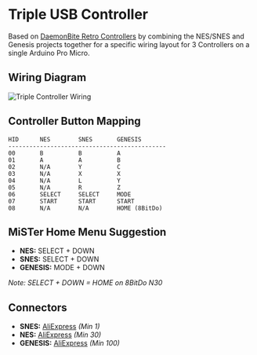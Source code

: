# Triple USB Controller

Based on [DaemonBite Retro Controllers](https://github.com/MickGyver/DaemonBite-Retro-Controllers-USB) by combining the NES/SNES and Genesis projects together for a specific wiring layout for 3 Controllers on a single Arduino Pro Micro.

## Wiring Diagram

![Triple Controller Wiring](https://user-images.githubusercontent.com/31223405/129961434-cc9ba3af-9f03-45be-8147-0c608614a966.png)



## Controller Button Mapping
```
HID      NES        SNES       GENESIS
---------------------------------------------
00       B          B          A
01       A          A          B
02       N/A        Y          C
03       N/A        X          X
04       N/A        L          Y
05       N/A        R          Z
06       SELECT     SELECT     MODE
07       START      START      START
08       N/A        N/A        HOME (8BitDo)
```

## MiSTer Home Menu Suggestion
* **NES:** SELECT + DOWN
* **SNES:** SELECT + DOWN
* **GENESIS:** MODE + DOWN

*Note: SELECT + DOWN = HOME on 8BitDo N30*

## Connectors
* **SNES:** [AliExpress](https://www.aliexpress.com/item/32838396935.html) *(Min 1)*
* **NES:** [AliExpress](https://www.aliexpress.com/item/4000396420735.html) *(Min 30)*
* **GENESIS:** [AliExpress](https://www.aliexpress.com/item/4000406448270.html) *(Min 100)*
